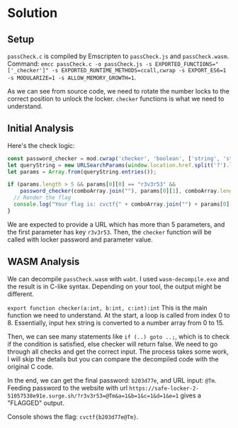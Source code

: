 # Solution

## Setup

`passCheck.c` is compiled by Emscripten to `passCheck.js` and `passCheck.wasm`. Command: `emcc passCheck.c -o passCheck.js -s EXPORTED_FUNCTIONS="['_checker']" -s EXPORTED_RUNTIME_METHODS=ccall,cwrap -s EXPORT_ES6=1 -s MODULARIZE=1 -s ALLOW_MEMORY_GROWTH=1`.

As we can see from source code, we need to rotate the number locks to the correct position to unlock the locker. `checker` functions is what we need to understand.

## Initial Analysis

Here's the check logic:

```js
const password_checker = mod.cwrap('checker', 'boolean', ['string', 'string', 'number']);
let queryString = new URLSearchParams(window.location.href.split('?').length > 1 ? window.location.href.split('?')[1] : 'placeholder');
let params = Array.from(queryString.entries());

if (params.length > 5 && params[0][0] == "r3v3r53" &&
    password_checker(comboArray.join(""), params[0][1], comboArray.length)) {
  // Render the flag
  console.log("Your flag is: cvctf{" + comboArray.join("") + params[0][1] + "}");
}
```

We are expected to provide a URL which has more than 5 parameters, and the first parameter has key `r3v3r53`. Then, the `checker` function will be called with locker password and parameter value.

## WASM Analysis

We can decompile `passCheck.wasm` with `wabt`. I used `wasm-decompile.exe` and the result is in C-like syntax. Depending on your tool, the output might be different.

`export function checker(a:int, b:int, c:int):int` This is the main function we need to understand. At the start, a loop is called from index 0 to 8. Essentially, input hex string is converted to a number array from 0 to 15.

Then, we can see many statements like `if (..) goto ..;`, which is to check if the condition is satisfied, else checker will return false. We need to go through all checks and get the correct input. The process takes some work, I will skip the details but you can compare the decompiled code with the original C code.

In the end, we can get the final password: `b203d77e`, and URL input: `@Tm`. Feeding password to the website with url `https://safe-locker-2-51057538e91e.surge.sh/?r3v3r53=@Tm&a=1&b=1&c=1&d=1&e=1` gives a "FLAGGED" output.

Console shows the flag: `cvctf{b203d77e@Tm}`.